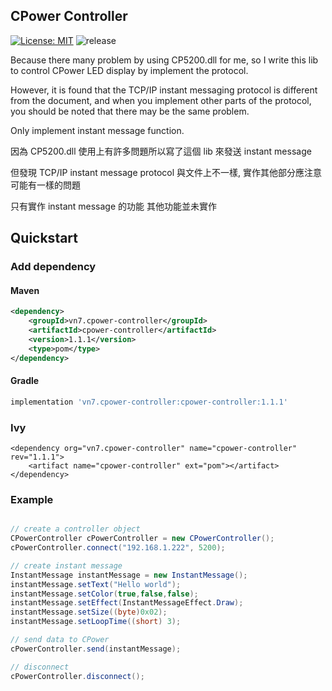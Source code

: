 ## CPower Controller

[![License: MIT](https://img.shields.io/badge/License-MIT-green.svg?style=for-the-badge)](https://github.com/vn7n24fzkq/CPower-Controller/blob/master/LICENSE)
![release](https://img.shields.io/github/v/release/vn7n24fzkq/CPower-Controller?style=for-the-badge)

Because there many problem by using CP5200.dll for me, so I write this lib to control CPower LED display by implement the protocol.

However, it is found that the TCP/IP instant messaging protocol is different from the document, and when you implement other parts of the protocol, you should be noted that there may be the same problem.

Only implement instant message function.

因為 CP5200.dll 使用上有許多問題所以寫了這個 lib 來發送 instant message

但發現 TCP/IP instant message protocol 與文件上不一樣, 實作其他部分應注意可能有一樣的問題

只有實作 instant message 的功能 其他功能並未實作

## Quickstart

### Add dependency

#### Maven

```xml
<dependency>
	<groupId>vn7.cpower-controller</groupId>
	<artifactId>cpower-controller</artifactId>
	<version>1.1.1</version>
	<type>pom</type>
</dependency>
```

#### Gradle

```groovy
implementation 'vn7.cpower-controller:cpower-controller:1.1.1'
```

### Ivy

```ivy
<dependency org="vn7.cpower-controller" name="cpower-controller" rev="1.1.1">
	<artifact name="cpower-controller" ext="pom"></artifact>
</dependency>
```

### Example

```java

// create a controller object
CPowerController cPowerController = new CPowerController();
cPowerController.connect("192.168.1.222", 5200);

// create instant message
InstantMessage instantMessage = new InstantMessage();
instantMessage.setText("Hello world");
instantMessage.setColor(true,false,false);
instantMessage.setEffect(InstantMessageEffect.Draw);
instantMessage.setSize((byte)0x02);
instantMessage.setLoopTime((short) 3);

// send data to CPower
cPowerController.send(instantMessage);

// disconnect
cPowerController.disconnect();
```
